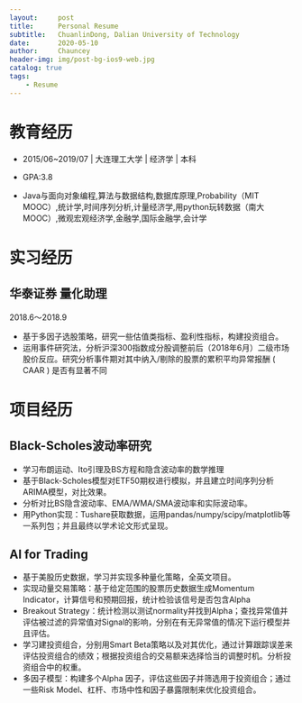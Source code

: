 ```yaml
---
layout:     post
title:      Personal Resume
subtitle:   ChuanlinDong, Dalian University of Technology
date:       2020-05-10
author:     Chauncey
header-img: img/post-bg-ios9-web.jpg
catalog: true
tags:
    - Resume
---
```






# 教育经历

- 2015/06~2019/07 | 大连理工大学 | 经济学 | 本科

- GPA:3.8

- Java与面向对象编程,算法与数据结构,数据库原理,Probability（MIT MOOC）,统计学,时间序列分析,计量经济学,用python玩转数据（南大MOOC）,微观宏观经济学,金融学,国际金融学,会计学



# 实习经历

## 华泰证券 量化助理

2018.6～2018.9

- 基于多因子选股策略，研究一些估值类指标、盈利性指标，构建投资组合。
- 运用事件研究法，分析沪深300指数成分股调整前后（2018年6月）二级市场股价反应。研究分析事件期对其中纳入/剔除的股票的累积平均异常报酬 ( CAAR ) 是否有显著不同

# 项目经历

## Black-Scholes波动率研究

- 学习布朗运动、Ito引理及BS方程和隐含波动率的数学推理
- 基于Black-Scholes模型对ETF50期权进行模拟，并且建立时间序列分析ARIMA模型，对比效果。
-  分析对比BS隐含波动率、EMA/WMA/SMA波动率和实际波动率。 
- 用Python实现：Tushare获取数据，运用pandas/numpy/scipy/matplotlib等一系列包；并且最终以学术论文形式呈现。

## AI for Trading

- 基于美股历史数据，学习并实现多种量化策略，全英文项目。
- 实现动量交易策略：基于给定范围的股票历史数据生成Momentum Indicator，计算信号和预期回报，统计检验该信号是否包含Alpha
- Breakout Strategy：统计检测以测试normality并找到Alpha；查找异常值并评估被过滤的异常值对Signal的影响，分别在有无异常值的情况下运行模型并且评估。
- 学习建投资组合，分别用Smart Beta策略以及对其优化，通过计算跟踪误差来评估投资组合的绩效；根据投资组合的交易额来选择恰当的调整时机。分析投资组合中的权重。
- 多因子模型：构建多个Alpha 因子，评估这些因子并筛选用于投资组合；通过一些Risk Model、杠杆、市场中性和因子暴露限制来优化投资组合。

